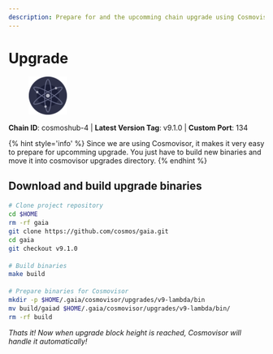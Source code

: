 ```yaml
---
description: Prepare for and the upcomming chain upgrade using Cosmovisor.
---
```


# Upgrade

<figure><img src="https://raw.githubusercontent.com/kj89/cosmos-images/main/logos/cosmoshub.png" alt=""><figcaption></figcaption></figure>

**Chain ID**: cosmoshub-4 | **Latest Version Tag**: v9.1.0 | **Custom Port**: 134

{% hint style='info' %}
Since we are using Cosmovisor, it makes it very easy to prepare for upcomming upgrade.
You just have to build new binaries and move it into cosmovisor upgrades directory.
{% endhint %}

## Download and build upgrade binaries

```bash
# Clone project repository
cd $HOME
rm -rf gaia
git clone https://github.com/cosmos/gaia.git
cd gaia
git checkout v9.1.0

# Build binaries
make build

# Prepare binaries for Cosmovisor
mkdir -p $HOME/.gaia/cosmovisor/upgrades/v9-lambda/bin
mv build/gaiad $HOME/.gaia/cosmovisor/upgrades/v9-lambda/bin/
rm -rf build
```

*Thats it! Now when upgrade block height is reached, Cosmovisor will handle it automatically!*

